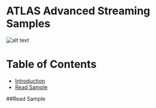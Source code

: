 # ATLAS Advanced Streaming Samples

![alt text](https://mat-ocs.visualstudio.com/Telemetry%20Analytics%20Platform/_apis/build/status/MAT.OCS.Streaming/Streaming%20Samples?branchName=develop)

Table of Contents
=================
<!--ts-->
   * [Introduction](/README.md)
   * [Read Sample](/docs/ReadSample.md)
<!--te-->

##Read Sample
